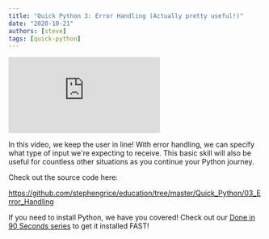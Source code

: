```yaml
---
title: "Quick Python 3: Error Handling (Actually pretty useful!)"
date: "2020-10-21"
authors: [steve]
tags: [quick-python]
---
```


<iframe className="youtube-video-player" src="https://www.youtube.com/embed/pgppd2fwrJQ" title="YouTube video player" frameBorder="0" allow="accelerometer; autoplay; clipboard-write; encrypted-media; gyroscope; picture-in-picture" allowFullScreen></iframe>

In this video, we keep the user in line! With error handling, we can specify what type of input we're expecting to receive. This basic skill will also be useful for countless other situations as you continue your Python journey.

<!--truncate-->

Check out the source code here:

<https://github.com/stephengrice/education/tree/master/Quick_Python/03_Error_Handling>

If you need to install Python, we have you covered! Check out our [Done in 90 Seconds series](/blog/tags/lte-90-sec) to get it installed FAST!